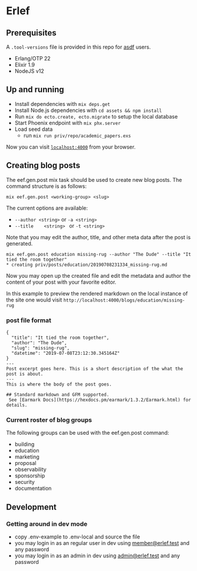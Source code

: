 # Erlef

## Prerequisites

 A `.tool-versions` file is provided in this repo for [asdf](https://asdf-vm.com/) users.

 - Erlang/OTP 22
 - Elixir 1.9
 - NodeJS v12

## Up and running

  * Install dependencies with `mix deps.get`
  * Install Node.js dependencies with `cd assets && npm install`
  * Run `mix do ecto.create, ecto.migrate` to setup the local database
  * Start Phoenix endpoint with `mix phx.server`
  * Load seed data
    - run `mix run priv/repo/academic_papers.exs`

Now you can visit [`localhost:4000`](http://localhost:4000) from your browser.

## Creating blog posts

The eef.gen.post mix task should be used to create new blog posts. The command structure is as follows:

`mix eef.gen.post <working-group> <slug>`

The current options are available:

- `--author <string>` or  `-a <string>`
- `--title    <string> ` or `-t <string>`

Note that you may edit the author, title, and other meta data after the post is generated.

```shell
mix eef.gen.post education missing-rug --author "The Dude" --title "It tied the room together"
* creating priv/posts/education/20190708231334_missing-rug.md
```
Now you may open up the created file and edit the metadata and author the content of your post with your favorite editor.

In this example to preview the rendered markdown on the local instance of the site one would visit
`http://localhost:4000/blogs/education/missing-rug`

### post file format

```
{
  "title": "It tied the room together",
  "author": "The Dude",
  "slug": "missing-rug",
  "datetime": "2019-07-08T23:12:30.345164Z"
}
---
Post excerpt goes here. This is a short description of the what the post is about.
---
This is where the body of the post goes.

## Standard markdown and GFM supported.
 See [Earmark Docs](https://hexdocs.pm/earmark/1.3.2/Earmark.html) for details.

```

### Current roster of blog groups

 The following groups can be used with the eef.gen.post command:

 - building
 - education
 - marketing
 - proposal
 - observability
 - sponsorship
 - security
 - documentation

## Development

### Getting around in dev mode
- copy .env-example to .env-local and source the file
- you may login in as an regular user in dev using member@erlef.test and any password
- you may login in as an admin in dev using admin@erlef.test and any password
